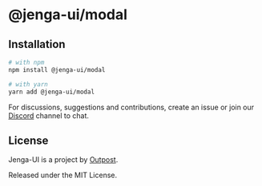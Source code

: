 # @jenga-ui/modal

## Installation

```sh
# with npm
npm install @jenga-ui/modal

# with yarn
yarn add @jenga-ui/modal
```

For discussions, suggestions and contributions, create an issue or join our [Discord](https://discord.gg/sHnHPnAPZj) channel to chat.

## License

Jenga-UI is a project by [Outpost](https://outpost.run).

Released under the MIT License.
